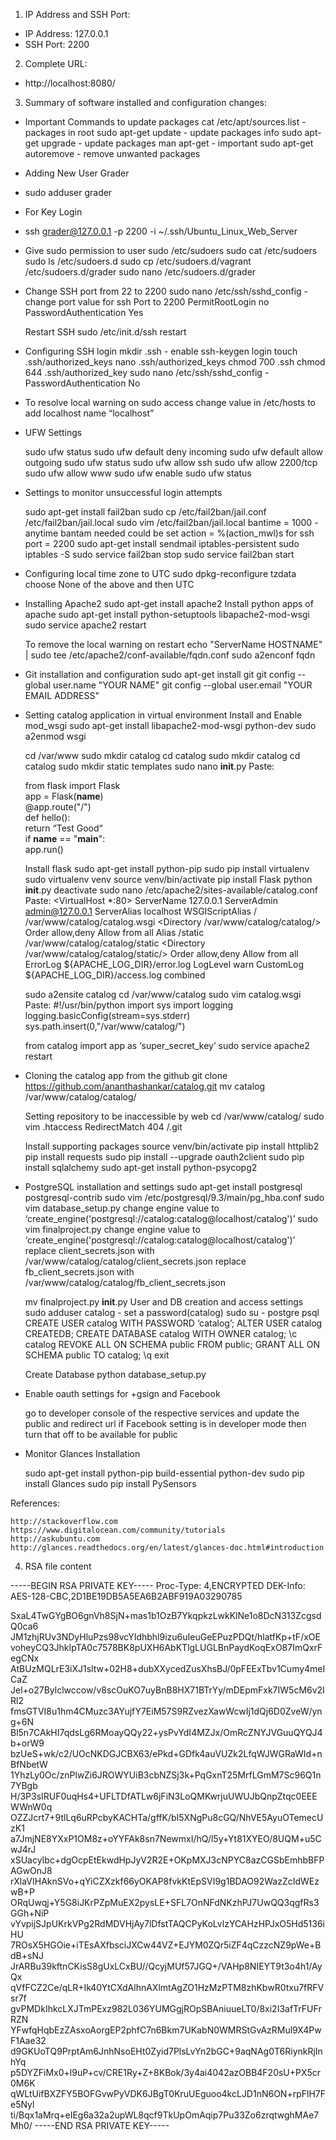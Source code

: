 1. IP Address and SSH Port:
 - IP Address: 127.0.0.1
 - SSH Port: 2200

2. Complete URL:
 - http://localhost:8080/

3. Summary of software installed and configuration changes:

 - Important Commands to update packages
    cat /etc/apt/sources.list -  packages in root
    sudo apt-get update - update packages info
    sudo apt-get upgrade - update packages
    man apt-get - important
    sudo apt-get autoremove - remove unwanted packages

 - Adding New User Grader
  - sudo adduser grader
  
 - For Key Login
  - ssh grader@127.0.0.1 -p 2200  -i ~/.ssh/Ubuntu_Linux_Web_Server

 - Give sudo permission to user
    sudo /etc/sudoers
    sudo cat /etc/sudoers
    sudo ls /etc/sudoers.d
    sudo cp /etc/sudoers.d/vagrant /etc/sudoers.d/grader
    sudo nano /etc/sudoers.d/grader

 - Change SSH port from 22 to 2200
    sudo nano /etc/ssh/sshd_config - change port value for ssh
    Port to 2200
    PermitRootLogin no
    PasswordAuthentication Yes

    Restart SSH
    sudo /etc/init.d/ssh restart

 - Configuring SSH login
    mkdir .ssh - enable ssh-keygen login
    touch .ssh/authorized_keys
    nano .ssh/authorized_keys
    chmod 700 .ssh
    chmod 644 .ssh/authorized_key
    sudo nano /etc/ssh/sshd_config - PasswordAuthentication No

 - To resolve local warning on sudo access
    change value in /etc/hosts to add localhost name “localhost”
    
 - UFW Settings

    sudo ufw status
    sudo ufw default deny incoming
    sudo ufw default allow outgoing
    sudo ufw status
    sudo ufw allow ssh
    sudo ufw allow 2200/tcp
    sudo ufw allow www
    sudo ufw enable
    sudo ufw status

 - Settings to monitor unsuccessful login attempts
    
    sudo apt-get install fail2ban
    sudo cp /etc/fail2ban/jail.conf /etc/fail2ban/jail.local
    sudo vim /etc/fail2ban/jail.local
      bantime = 1000 - anytime bantam needed could be set
      action = %(action_mwl)s
      for ssh port = 2200
    sudo apt-get install sendmail iptables-persistent
    sudo iptables -S
    sudo service fail2ban stop
    sudo service fail2ban start

 - Configuring local time zone to UTC
    sudo dpkg-reconfigure tzdata
    choose None of the above and then UTC

 - Installing Apache2
    sudo apt-get install apache2
    Install python apps of apache
    sudo apt-get install python-setuptools libapache2-mod-wsgi
    sudo service apache2 restart

    To remove the local warning on restart
     echo "ServerName HOSTNAME" | sudo tee /etc/apache2/conf-available/fqdn.conf
     sudo a2enconf fqdn

 - Git installation and configuration
    sudo apt-get install git
    git config --global user.name "YOUR NAME"
    git config --global user.email "YOUR EMAIL ADDRESS"

 - Setting catalog application in virtual environment
    Install and Enable mod_wsgi
     sudo apt-get install libapache2-mod-wsgi python-dev
     sudo a2enmod wsgi
     
     cd /var/www
     sudo mkdir catalog
     cd catalog
     sudo mkdir catalog
     cd catalog
     sudo mkdir static templates
     sudo nano __init__.py
     Paste:
	
	  from flask import Flask  
  	  app = Flask(__name__)  
  	  @app.route("/")  
  	  def hello():  
    	    return “Test Good“  
  	  if __name__ == "__main__":  
    	  app.run() 

    Install flask
     sudo apt-get install python-pip
     sudo pip install virtualenv
     sudo virtualenv venv
     source venv/bin/activate
     pip install Flask
     python __init__.py
     deactivate
     sudo nano /etc/apache2/sites-available/catalog.conf
     Paste:
	  <VirtualHost *:80>
	      ServerName 127.0.0.1
	      ServerAdmin admin@127.0.0.1
	      ServerAlias localhost
	      WSGIScriptAlias / /var/www/catalog/catalog.wsgi
	      <Directory /var/www/catalog/catalog/>
	          Order allow,deny
	          Allow from all
	      </Directory>
	      Alias /static /var/www/catalog/catalog/static
	      <Directory /var/www/catalog/catalog/static/>
	          Order allow,deny
	          Allow from all
	      </Directory>
	      ErrorLog ${APACHE_LOG_DIR}/error.log
 	     LogLevel warn
	      CustomLog ${APACHE_LOG_DIR}/access.log combined
	  </VirtualHost>

    sudo a2ensite catalog
    cd /var/www/catalog
    sudo vim catalog.wsgi
    Paste:
	  #!/usr/bin/python
	  import sys
	  import logging
	  logging.basicConfig(stream=sys.stderr)
	  sys.path.insert(0,"/var/www/catalog/")

	  from catalog import app as ‘super_secret_key’
    sudo service apache2 restart

- Cloning the catalog app from the github
    git clone https://github.com/ananthashankar/catalog.git
    mv catalog /var/www/catalog/catalog/

    Setting repository to be inaccessible by web
    cd /var/www/catalog/
    sudo vim .htaccess
    RedirectMatch 404 /\.git
    
    Install supporting packages
     source venv/bin/activate
     pip install httplib2
     pip install requests
     sudo pip install --upgrade oauth2client
     sudo pip install sqlalchemy
     sudo apt-get install python-psycopg2

- PostgreSQL installation and settings
    sudo apt-get install postgresql postgresql-contrib
    sudo vim /etc/postgresql/9.3/main/pg_hba.conf
    sudo vim database_setup.py
     change engine value to ‘create_engine('postgresql://catalog:catalog@localhost/catalog')’
    sudo vim finalproject.py
     change engine value to ‘create_engine('postgresql://catalog:catalog@localhost/catalog')’
     replace client_secrets.json with /var/www/catalog/catalog/client_secrets.json
     replace fb_client_secrets.json with /var/www/catalog/catalog/fb_client_secrets.json

    mv finalproject.py __init__.py
    User and DB creation and access settings
     sudo adduser catalog - set a password(catalog)
     sudo su - postgre
     psql
     CREATE USER catalog WITH PASSWORD ‘catalog’;
     ALTER USER catalog CREATEDB;
     CREATE DATABASE catalog WITH OWNER catalog;
     \c catalog
     REVOKE ALL ON SCHEMA public FROM public;
     GRANT ALL ON SCHEMA public TO catalog;
     \q
     exit

    Create Database
     python database_setup.py

- Enable oauth settings for +gsign and Facebook
    
    go to developer console of the respective services and update the public and redirect url
    if Facebook setting is in developer mode then turn that off to be available for public
    
- Monitor Glances Installation
 
    sudo apt-get install python-pip build-essential python-dev
    sudo pip install Glances
    sudo pip install PySensors

References:

	http://stackoverflow.com
	https://www.digitalocean.com/community/tutorials
	http://askubuntu.com
	http://glances.readthedocs.org/en/latest/glances-doc.html#introduction


        

4. RSA file content

-----BEGIN RSA PRIVATE KEY-----
Proc-Type: 4,ENCRYPTED
DEK-Info: AES-128-CBC,2D1BE19DB5A5EA6B2ABF919A03290785

SxaL4TwGYgBO6gnVh8SjN+mas1b1OzB7YkqpkzLwkKlNe1o8DcN313ZcgsdQ0ca6
JM1zhjRUv3NDyHluPzs98vcYIdhbhl9izu6uIeuGeEPuzPDQt/hlatfKp+tF/xOE
voheyCQ3JhkIpTA0c7578BK8pUXH6AbKTlgLUGLBnPaydKoqExO87ImQxrFegCNx
AtBUzMQLrE3iXJ1sltw+02H8+dubXXycedZusXhsBJ/0pFEExTbv1Cumy4meICaZ
Jel+o27Bylclwccow/v8scOuKO7uyBnB8HX71BTrYy/mDEpmFxk7IW5cM6v2IRl2
fmsGTVI8u1hm4CMuzc3AYujfY7EiM57S9RZvezXawWcwIj1dQj6D0ZveW/yng+6N
Bl5n7CAkHI7qdsLg6RMoayQQy22+ysPvYdI4MZJx/OmRcZNYJVGuuQYQJ4b+orW9
bzUeS+wk/c2/UOcNKDGJCBX63/ePkd+GDfk4auVUZk2LfqWJWGRaWId+nBfNbetW
1YhzLy0Oc/znPlwZi6JROWYUiB3cbNZSj3k+PqGxnT25MrfLGmM7Sc96Q1n7YBgb
H/3P3sIRUF0uqHs4+UFLTDfATLw6jFiN3LoQMKwrjuUWUJbQnpZtqc0EEEWWnW0q
OZZJcrt7+9tlLq6uRPcbyKACHTa/gffK/bI5XNgPu8cGQ/NhVE5AyuOTemecUzK1
a7JmjNE8YXxP1OM8z+oYYFAk8sn7NewmxI/hQ/l5y+Yt81XYEO/8UQM+u5CwJ4rJ
xSUacyIbc+dgOcpEtEkwdHpJyV2R2E+OKpMXJ3cNPYC8azCGSbEmhbBFPAGwOnJ8
rXlaVIHAknSVo+qYiCZXzkf66yOKAP8fvkKtEpSVI9g1BDAO92WazZcIdWEzwB+P
ORqUwqj+Y5G8iJKrPZpMuEX2pysLE+SFL7OnNFdNKzhPJ7UwQQ3qgfRs3GGh+NiP
vYvpijSJpUKrkVPg2RdMDVHjAy7lDfstTAQCPyKoLvlzYCAHzHPJxO5Hd5136iHU
7ROsX5HGOie+iTEsAXfbsciJXCw44VZ+EJYM0ZQr5iZF4qCzzcNZ9pWe+BdB+sNJ
JrARBu39kftnCKisS8gUxLCxBU//QcyjMUf57JGQ+/VAHp8NIEYT9t3o4h1/AyQx
qVfFCZ2Ce/qLR+Ik40YtCXdAlhnAXlmtAgZO1HzMzPTM8zhKbwR0txu7fRFVsr7f
gvPMDkIhkcLXJTmPExz982L036YUMGgjROpSBAniuueLT0/8xi2I3afTrFUFrRZN
YFwfqHqbEzZAsxoAorgEP2phfC7n6Bkm7UKabN0WMRStGvAzRMul9X4PwF1Aae32
d9GKUoTQ9PrptAm6JnhNsoEHt0Zyid7PlsLvYn2bGC+9aqNAg0T6RiynkRjInhYq
p5DYZFiMx0+l9uP+cv/CRE1Ry+Z+8KBok/3y4ai4042azOBB4F20sU+PX5cr0M6K
qWLtUifBXZFY5BOFGvwPyVDK6JBgT0KruUEguoo4kcLJD1nN6ON+rpFlH7Fe5Nyl
ti/Bqx1aMrq+eIEg6a32a2upWL8qcf9TkUpOmAqip7Pu33Zo6zrqtwghMAe7Mh0/
-----END RSA PRIVATE KEY-----












